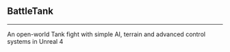 ## BattleTank
****

An open-world Tank fight with simple AI, terrain and advanced control systems in Unreal 4

